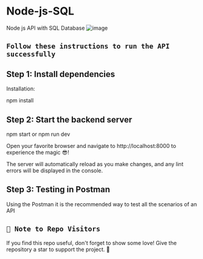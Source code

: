 # Node-js-SQL
Node js API with SQL Database
![image](https://github.com/Israr-11/Node-js-SQL/assets/91403838/d8f028ad-8a48-4f11-9857-2b7316002254)


## `Follow these instructions to run the API successfully`

## Step 1: Install dependencies

Installation:

npm install

## Step 2: Start the backend server

npm start or npm run dev

Open your favorite browser and navigate to http://localhost:8000 to experience the magic 😎!

The server will automatically reload as you make changes, and any lint errors will be displayed in the console.

## Step 3: Testing in Postman

Using the Postman it is the recommended way to test all the scenarios of an API


## `🚀 Note to Repo Visitors`
If you find this repo useful, don't forget to show some love! Give the repository a star to support the project. 🌟



